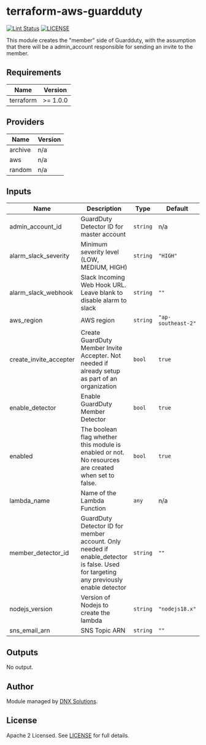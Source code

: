 # terraform-aws-guardduty

[![Lint Status](https://github.com/DNXLabs/terraform-aws-guardduty/workflows/Lint/badge.svg)](https://github.com/DNXLabs/terraform-aws-guardduty/actions)
[![LICENSE](https://img.shields.io/github/license/DNXLabs/terraform-aws-guardduty)](https://github.com/DNXLabs/terraform-aws-guardduty/blob/master/LICENSE)

This module creates the "member" side of Guardduty, with the assumption that there will be a admin_account responsible for sending an invite to the member.

<!--- BEGIN_TF_DOCS --->

## Requirements

| Name | Version |
|------|---------|
| terraform | >= 1.0.0 |

## Providers

| Name | Version |
|------|---------|
| archive | n/a |
| aws | n/a |
| random | n/a |

## Inputs

| Name | Description | Type | Default | Required |
|------|-------------|------|---------|:--------:|
| admin\_account\_id | GuardDuty Detector ID for master account | `string` | n/a | yes |
| alarm\_slack\_severity | Minimum severity level (LOW, MEDIUM, HIGH) | `string` | `"HIGH"` | no |
| alarm\_slack\_webhook | Slack Incoming Web Hook URL. Leave blank to disable alarm to slack | `string` | `""` | no |
| aws\_region | AWS region | `string` | `"ap-southeast-2"` | no |
| create\_invite\_accepter | Create GuardDuty Member Invite Accepter. Not needed if already setup as part of an organization | `bool` | `true` | no |
| enable\_detector | Enable GuardDuty Member Detector | `bool` | `true` | no |
| enabled | The boolean flag whether this module is enabled or not. No resources are created when set to false. | `bool` | `true` | no |
| lambda\_name | Name of the Lambda Function | `any` | n/a | yes |
| member\_detector\_id | GuardDuty Detector ID for member account. Only needed if enable\_detector is false. Used for targeting any previously enable detector | `string` | `""` | no |
| nodejs\_version | Version of Nodejs to create the lambda | `string` | `"nodejs18.x"` | no |
| sns\_email\_arn | SNS Topic ARN | `string` | `""` | no |

## Outputs

No output.

<!--- END_TF_DOCS --->

## Author

Module managed by [DNX Solutions](https://github.com/DNXLabs).

## License

Apache 2 Licensed. See [LICENSE](https://github.com/DNXLabs/terraform-aws-guardduty/blob/master/LICENSE) for full details.
